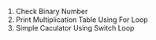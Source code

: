1. Check Binary Number
2. Print Multiplication Table Using For Loop
3. Simple Caculator Using Switch Loop
